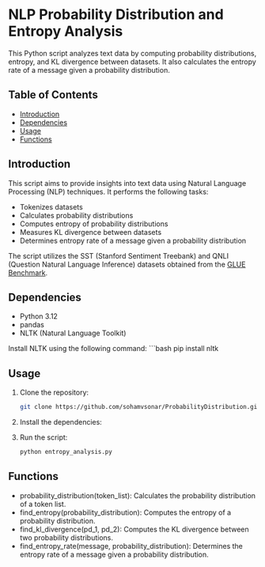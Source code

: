 # NLP Probability Distribution and Entropy Analysis

This Python script analyzes text data by computing probability distributions, entropy, and KL divergence between datasets. It also calculates the entropy rate of a message given a probability distribution.

## Table of Contents

- [Introduction](#Introduction)
- [Dependencies](#Dependencies)
- [Usage](#Usage)
- [Functions](#Functions)

## Introduction

This script aims to provide insights into text data using Natural Language Processing (NLP) techniques. It performs the following tasks:

- Tokenizes datasets
- Calculates probability distributions
- Computes entropy of probability distributions
- Measures KL divergence between datasets
- Determines entropy rate of a message given a probability distribution

The script utilizes the SST (Stanford Sentiment Treebank) and QNLI (Question Natural Language Inference) datasets obtained from the [GLUE Benchmark](https://gluebenchmark.com/tasks).
 
## Dependencies

- Python 3.12
- pandas
- NLTK (Natural Language Toolkit)

Install NLTK using the following command:
    ```bash
    pip install nltk

## Usage

1. Clone the repository:
    ```bash
    git clone https://github.com/sohamvsonar/ProbabilityDistribution.git

2. Install the dependencies:

3. Run the script:
    ```bash
    python entropy_analysis.py

## Functions

- probability_distribution(token_list): Calculates the probability distribution of a token list.
- find_entropy(probability_distribution): Computes the entropy of a probability distribution.
- find_kl_divergence(pd_1, pd_2): Computes the KL divergence between two probability distributions.
- find_entropy_rate(message, probability_distribution): Determines the entropy rate of a message given a probability distribution.